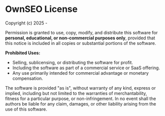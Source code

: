 # OwnSEO License

Copyright (c) 2025 -

Permission is granted to use, copy, modify, and distribute this software for **personal, educational, or non-commercial purposes only**, provided that this notice is included in all copies or substantial portions of the software.

**Prohibited Uses:**
- Selling, sublicensing, or distributing the software for profit.
- Including the software as part of a commercial service or SaaS offering.
- Any use primarily intended for commercial advantage or monetary compensation.

The software is provided "as is", without warranty of any kind, express or implied, including but not limited to the warranties of merchantability, fitness for a particular purpose, or non-infringement. In no event shall the authors be liable for any claim, damages, or other liability arising from the use of this software.
